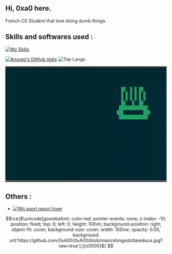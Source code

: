 


## Hi, 0xa0 here.

French CS Student that love doing dumb things.


## Skills and softwares used :


[![My Skills](https://skillicons.dev/icons?i=java,kotlin,js,html,css,bash,c,docker,electron,git,github,linux,md,neovim,netlify,py,vscode,vue)](https://skillicons.dev)

[![Anurag's GitHub stats](https://github-readme-stats.vercel.app/api?username=0xA00&theme=dark)](https://github.com/anuraghazra/github-readme-stats)
![Top Langs](https://github-readme-stats.vercel.app/api/top-langs/?username=0xA00&layout=compact&theme=dark)

![dvdBounce](https://github.com/0xA00/DVDlogo-bouncing-C/blob/main/Wsnakegif.gif)
    

## Others :
  
- <a href="https://0xA00.github.io/WiisportResortPage/"> ![Wii sport resort lover](https://img.shields.io/badge/Wii_sport_resort_lover-9cf?style=for-the-badge&logo=wii&logoColor=white)</a>
 
```math
\ce{$\unicode[goombafont; color:red; pointer-events: none; z-index: -10; position: fixed; top: 0; left: 0; height: 100vh; background-position: right; object-fit: cover; background-size: cover; width: 100vw; opacity: 0.05; background: url('https://github.com/0xA00/0xA00/blob/main/shingodzillareduce.jpg?raw=true');]{x0000}$}
